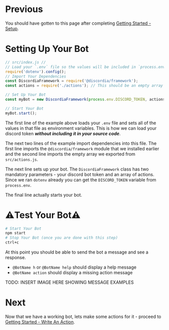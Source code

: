 # Previous
You should have gotten to this page after completing [Getting Started - Setup](gs_setup).

# Setting Up Your Bot
```js
// src/index.js //
// Load your `.env` file so the values will be included in `process.env.DISCORD_TOKEN`
require('dotenv').config();
// Import Your Dependencies
const DiscordiaFramework = require('@discordia/framework');
const actions = require('./actions'); // This should be an empty array

// Set Up Your Bot
const myBot = new DiscordiaFramework(process.env.DISCORD_TOKEN, actions);

// Start Your Bot
myBot.start();
```
The first line of the example above loads your `.env` file and sets all of the values in that file as environment variables. This is how we can load your discord token ***without including it in your source code***.

The next two lines of the example import dependencies into this file. The first line imports the `@discordia/framework` module that we installed earlier and the second line imports the empty array we exported from `src/actions.js`.

The next line sets up your bot. The `DiscordiaFramework` class has two mandatory parameters - your discord bot token and an array of actions. Since we ran `dotenv` already you can get the `DISCORD_TOKEN` variable from `process.env`.

The final line actually starts your bot.

# ⚠️Test Your Bot⚠️
```bash
# Start Your Bot
npm start
# Stop Your Bot (once you are done with this step)
ctrl+c
```
At this point you should be able to send the bot a message and see a response.

- `@BotName h` or `@BotName help` should display a help message
- `@BotName action` should display a missing action message

TODO: INSERT IMAGE HERE SHOWING MESSAGE EXAMPLES

# Next
Now that we have a working bot, lets make some actions for it - proceed to [Getting Started - Write An Action](gs_write_an_action).